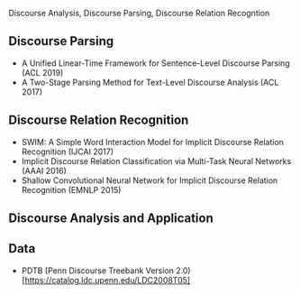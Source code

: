 Discourse Analysis, Discourse Parsing, Discourse Relation Recogntion

## Discourse Parsing
- A Unified Linear-Time Framework for Sentence-Level Discourse Parsing (ACL 2019)
- A Two-Stage Parsing Method for Text-Level Discourse Analysis (ACL 2017)

## Discourse Relation Recognition
- SWIM: A Simple Word Interaction Model for Implicit Discourse Relation Recognition (IJCAI 2017)
- Implicit Discourse Relation Classification via Multi-Task Neural Networks (AAAI 2016)
- Shallow Convolutional Neural Network for Implicit Discourse Relation Recognition (EMNLP 2015)

## Discourse Analysis and Application


## Data
- PDTB (Penn Discourse Treebank Version 2.0) [https://catalog.ldc.upenn.edu/LDC2008T05]

